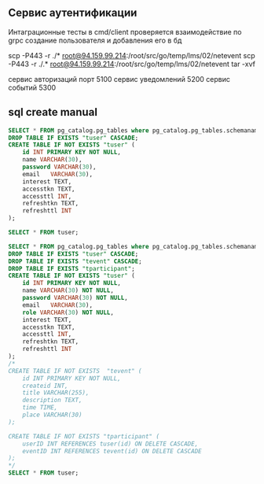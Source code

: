 
## Сервис аутентификации

Интаграционные тесты  в cmd/client
проверяется взаимодействие по grpc 
создание пользователя и добавления его в бд

scp -P443 -r ./* root@94.159.99.214:/root/src/go/temp/lms/02/netevent
scp -P443 -r ./.* root@94.159.99.214:/root/src/go/temp/lms/02/netevent 
tar -xvf 



сервис авторизаций порт 5100
сервис уведомлений      5200
сервис событий          5300



## sql create manual

```sql
SELECT * FROM pg_catalog.pg_tables where pg_catalog.pg_tables.schemaname='public';
DROP TABLE IF EXISTS "tuser" CASCADE;
CREATE TABLE IF NOT EXISTS "tuser" (
    id INT PRIMARY KEY NOT NULL,
    name VARCHAR(30),
    password VARCHAR(30), 
    email   VARCHAR(30),
    interest TEXT,
    accesstkn TEXT,
    accessttl INT,
    refreshtkn TEXT,
    refreshttl INT
);

SELECT * FROM tuser;


```

```sql
SELECT * FROM pg_catalog.pg_tables where pg_catalog.pg_tables.schemaname='public';
DROP TABLE IF EXISTS "tuser" CASCADE;
DROP TABLE IF EXISTS "tevent" CASCADE;
DROP TABLE IF EXISTS "tparticipant";
CREATE TABLE IF NOT EXISTS "tuser" (
    id INT PRIMARY KEY NOT NULL,
    name VARCHAR(30) NOT NULL,
    password VARCHAR(30) NOT NULL, 
    email   VARCHAR(30),
    role VARCHAR(30) NOT NULL,
    interest TEXT,
    accesstkn TEXT,
    accessttl INT,
    refreshtkn TEXT,
    refreshttl INT
);
/*
CREATE TABLE IF NOT EXISTS  "tevent" (
    id INT PRIMARY KEY NOT NULL,
    createid INT,
    title VARCHAR(255),
    description TEXT,
    time TIME,
    place VARCHAR(30)
);

CREATE TABLE IF NOT EXISTS "tparticipant" (
    userID INT REFERENCES tuser(id) ON DELETE CASCADE,
    eventID INT REFERENCES tevent(id) ON DELETE CASCADE
);
*/
SELECT * FROM tuser;
```